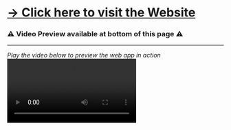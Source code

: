 <a href="https://www.3rd-version.hello.chrisyou.com"><h1>&#8594; Click here to visit the Website</h1></a>
<h3>&#9888; Video Preview available at bottom of this page &#9888;</h3>
<hr>
<i>Play the video below to preview the web app in action</i>
<video controls loop src="https://user-images.githubusercontent.com/28457425/161940009-aa30d515-2654-4dd0-9636-a4003ac2e17f.mp4
" controls></video>



